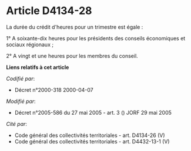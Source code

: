 # Article D4134-28

La durée du crédit d'heures pour un trimestre est égale :

1° A soixante-dix heures pour les présidents des conseils économiques et sociaux régionaux ;

2° A vingt et une heures pour les membres du conseil.

**Liens relatifs à cet article**

_Codifié par_:

  - Décret n°2000-318 2000-04-07

_Modifié par_:

  - Décret n°2005-586 du 27 mai 2005 - art. 3 () JORF 29 mai 2005

_Cité par_:

  - Code général des collectivités territoriales - art. D4134-26 (V)
  - Code général des collectivités territoriales - art. D4432-13-1 (V)

